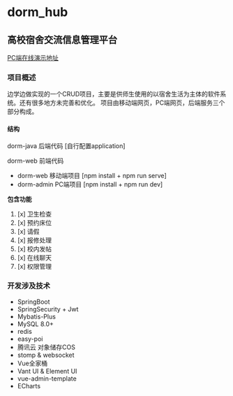 # dorm_hub
## 高校宿舍交流信息管理平台
[PC端在线演示地址](http://49.235.92.49/)
### 项目概述
边学边做实现的一个CRUD项目，主要是供师生使用的以宿舍生活为主体的软件系统。还有很多地方未完善和优化。
项目由移动端网页，PC端网页，后端服务三个部分构成。

#### 结构
dorm-java 后端代码 [自行配置application]

dorm-web 前端代码
 + dorm-web 移动端项目 [npm install + npm run serve]
 + dorm-admin PC端项目 [npm install + npm run dev]

**包含功能**

1. [x] 卫生检查
2. [x] 预约床位
3. [x] 请假
4. [x] 报修处理
5. [x] 校内发帖
6. [x] 在线聊天
7. [x] 权限管理

### 开发涉及技术

- SpringBoot
- SpringSecurity + Jwt
- Mybatis-Plus
- MySQL 8.0+
- redis
- easy-poi
- 腾讯云 对象储存COS
- stomp & websocket
- Vue全家桶
- Vant UI & Element UI
- vue-admin-template
- ECharts
